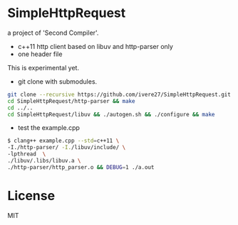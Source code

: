 # SimpleHttpRequest

a project of 'Second Compiler'.

* c++11 http client based on libuv and http-parser only
* one header file

This is experimental yet.


* git clone with submodules.
```bash
git clone --recursive https://github.com/ivere27/SimpleHttpRequest.git
cd SimpleHttpRequest/http-parser && make
cd ../..
cd SimpleHttpRequest/libuv && ./autogen.sh && ./configure && make
```

* test the example.cpp
```bash
$ clang++ example.cpp --std=c++11 \
-I./http-parser/ -I./libuv/include/ \
-lpthread  \
./libuv/.libs/libuv.a \
./http-parser/http_parser.o && DEBUG=1 ./a.out
```

# License

MIT
